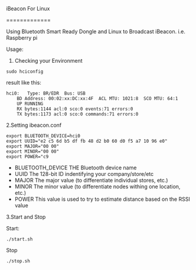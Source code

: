 
iBeacon For Linux

=============

Using Bluetooth Smart Ready Dongle and Linux to Broadcast iBeacon.
i.e. Raspberry pi

Usage:

1. Checking your Environment

```
sudo hciconfig
```

result like this:

```
hci0:	Type: BR/EDR  Bus: USB
	BD Address: 00:02:xx:DC:xx:4F  ACL MTU: 1021:8  SCO MTU: 64:1
	UP RUNNING
	RX bytes:1144 acl:0 sco:0 events:71 errors:0
	TX bytes:1173 acl:0 sco:0 commands:71 errors:0
```

2.Setting ibeacon.conf

```
export BLUETOOTH_DEVICE=hci0
export UUID="e2 c5 6d b5 df fb 48 d2 b0 60 d0 f5 a7 10 96 e0"
export MAJOR="00 00"
export MINOR="00 00"
export POWER="c9
```
* BLUETOOTH_DEVICE THE Bluetooth device name
* UUID  The 128-bit ID indentifying your company/store/etc
* MAJOR The major value (to differentiate individual stores, etc.)
* MINOR The minor value (to differentiate nodes withing one location, etc.)
* POWER This value is used to try to estimate distance based on the RSSI value

3.Start and Stop

Start:

```
./start.sh
```

Stop

```
./stop.sh
```

